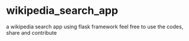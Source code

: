# wikipedia_search_app
a wikipedia search app using flask framework
feel free to use the codes, share and contribute
